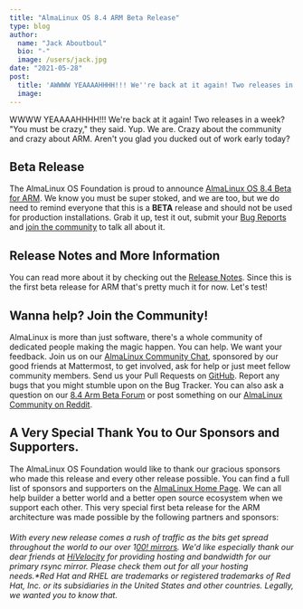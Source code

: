 ```yaml
---
title: "AlmaLinux OS 8.4 ARM Beta Release"
type: blog
author:
  name: "Jack Aboutboul"
  bio: "-"
  image: /users/jack.jpg
date: "2021-05-28"
post:
  title: 'AWWWW YEAAAAHHHH!!! We''re back at it again! Two releases in a week? "You must be crazy," they said. Yup. We are. Crazy about the community and crazy a...'
  image:
---
```


WWWW YEAAAAHHHH!!! We're back at it again! Two releases in a week? "You must be crazy," they said. Yup. We are. Crazy about the community and crazy about ARM. Aren't you glad you ducked out of work early today?

## Beta Release

The AlmaLinux OS Foundation is proud to announce [AlmaLinux OS 8.4 Beta for ARM](https://repo.almalinux.org/almalinux/8.4-beta/isos/aarch64/). We know you must be super stoked, and we are too, but we do need to remind everyone that this is a **BETA** release and should not be used for production installations. Grab it up, test it out, submit your [Bug Reports](https://bugs.almalinux.org/) and [join the community](https://chat.almalinux.org/almalinux/channels/sigaltarch) to talk all about it.

## Release Notes and More Information

You can read more about it by checking out the [Release Notes](https://wiki.almalinux.org/release-notes/8.4-beta-arm.html). Since this is the first beta release for ARM that's pretty much it for now. Let's test!

## Wanna help? Join the Community!

AlmaLinux is more than just software, there's a whole community of dedicated people making the magic happen. You can help. We want your feedback. Join us on our [AlmaLinux Community Chat](https://chat.almalinux.org/), sponsored by our good friends at Mattermost, to get involved, ask for help or just meet fellow community members. Send us your Pull Requests on [GitHub](https://github.com/almalinux). Report any bugs that you might stumble upon on the Bug Tracker. You can also ask a question on our [8.4 Arm Beta Forum](https://forums.almalinux.org/c/devel/8-4-arm-beta/22) or post something on our [AlmaLinux Community on Reddit](https://reddit.com/r/almalinux).

## A Very Special Thank You to Our Sponsors and Supporters.

The AlmaLinux OS Foundation would like to thank our gracious sponsors who made this release and every other release possible. You can find a full list of sponsors and supporters on the [AlmaLinux Home Page](https://almalinux.org/). We can all help builder a better world and a better open source ecosystem when we support each other. This very special first beta release for the ARM architecture was made possible by the following partners and sponsors:

###### With every new release comes a rush of traffic as the bits get spread throughout the world to our over 1[00! mirrors](https://mirrors.almalinux.org/). We'd like especially thank our dear friends at [HiVelocity](https://www.hivelocity.net/) for providing hosting and bandwidth for our primary rsync mirror. Please check them out for all your hosting needs.\*Red Hat and RHEL are trademarks or registered trademarks of Red Hat, Inc. or its subsidiaries in the United States and other countries. Legally, we wanted you to know that.
